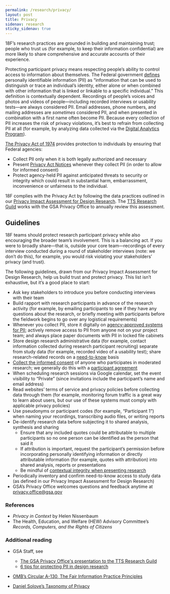 ```yaml
---
permalink: /research/privacy/
layout: post
title: Privacy
sidenav: research
sticky_sidenav: true
---
```


18F’s research practices are grounded in building and maintaining trust; people who trust us (for example, to keep their information confidential) are more likely to share comprehensive and accurate accounts of their experience.

Protecting participant privacy means respecting people’s ability to control access to information about themselves. The Federal government [defines](https://obamawhitehouse.archives.gov/sites/default/files/omb/assets/OMB/circulars/a130/a130revised.pdf) personally identifiable information (PII) as “information that can be used to distinguish or trace an individual’s identity, either alone or when combined with other information that is linked or linkable to a specific individual.” This definition is contextually dependent. Recordings of people’s voices and photos and videos of people—including recorded interviews or usability tests—are always considered PII. Email addresses, phone numbers, and mailing addresses are *sometimes* considered PII, and when presented in combination with a first name often become PII. Because every collection of PII increases the risk of privacy violations, it’s best to refrain from collecting PII at all (for example, by analyzing data collected via the [Digital Analytics Program](https://digital.gov/dap/)).

[The Privacy Act of 1974](https://www.justice.gov/opcl/privacy-act-1974) provides protection to individuals by ensuring that Federal agencies: 
- Collect PII only when it is both legally authorized and necessary
- Present [Privacy Act Notices](https://github.com/18F/ux-guide/blob/master/_pages/resources/privacy-act-notice.md) whenever they collect PII (in order to allow for informed consent)
- Protect agency-held PII against anticipated threats to security or integrity which could result in substantial harm, embarrassment, inconvenience or unfairness to the individual.

18F complies with the Privacy Act by following the data practices outlined in our [Privacy Impact Assessment for Design Research](https://www.gsa.gov/cdnstatic/20181022%20-%20Design%20Research%20PIA_posted%20version.pdf). The [TTS Research Guild](https://github.com/18F/g-research) works with the GSA Privacy Office to annually review this assessment.

## Guidelines

18F teams should protect research participant privacy while also encouraging the broader team’s involvement. This is a balancing act. If you were to broadly share—that is, outside your core team—recordings of every interview conducted during a round of stakeholder interviews (note: we don’t do this), for example, you would risk violating your stakeholders’ privacy (and trust). 

The following guidelines, drawn from our Privacy Impact Assessment for Design Research, help us build trust and protect privacy. This list isn’t exhaustive, but it’s a good place to start:


- Ask key stakeholders to introduce you before conducting interviews with their team
- Build rapport with research participants in advance of the research activity (for example, by emailing participants to see if they have any questions about the research, or briefly meeting with participants before the fieldwork begins to go over any logistical requirements) 
- Whenever you collect PII, store it digitally on [agency-approved systems for PII](https://www.gsa.gov/reference/gsa-privacy-program/systems-of-records-privacy-act/system-of-records-notices-sorns-privacy-act); actively remove access to PII from anyone not on your project team; and always place paper documents with PII in locked file cabinets
- Store design research administrative data (for example, contact information collected during research participant recruiting) separate from study data (for example, recorded video of a usability test); share research-related records on a [need-to-know](https://en.wikipedia.org/wiki/Need_to_know) basis
- [Collect the informed consent](/research/plan#collect-informed-consent) of anyone who participates in moderated research; we generally do this with a [participant agreement](https://github.com/18F/ux-guide/blob/master/_pages/resources/participant-agreement.md)
- When scheduling research sessions via Google calendar, set the event visibility to “Private” (since invitations include the participant’s name and email address)
- Read websites’ terms of service and privacy policies before collecting data through them (for example, monitoring forum traffic is a great way to learn about users, but our use of these systems must comply with applicable privacy policies)
- Use pseudonyms or participant codes (for example, “Participant 1”) when naming your recordings, transcribing audio files, or writing reports 
- De-identify research data before subjecting it to shared analysis, synthesis and sharing
  - Ensure that any included quotes could be attributable to multiple participants so no one person can be identified as the person that said it
  - If attribution is important, request the participant’s permission before incorporating personally identifying information or directly attributable information (for example, quotes with attribution) into shared analysis, reports or presentations
  - Be mindful of [contextual integrity when presenting research](https://thesocietypages.org/cyborgology/2017/03/12/context-integrity-and-consent-in-presenting-research/)
- Periodically inventory and confirm need-to-know access to study data (as defined in our Privacy Impact Assessment for Design Research)
- GSA’s Privacy Office welcomes questions and feedback anytime at [privacy.office@gsa.gov](mailto:privacy.office@gsa.gov)

### References
- *Privacy in Context* by Helen Nissenbaum
- The Health, Education, and Welfare (HEW) Advisory Committee’s *Records, Computers, and the Rights of Citizens*

### Additional reading
- GSA Staff, see 
  - [The GSA Privacy Office's presentation to the TTS Research Guild](https://gsa-tts.slack.com/files/U9KLLKS4W/FCSFWBZD3/researchguildprivacytalk091218.mp4)
  - [6 tips for protecting PII in design research](https://drive.google.com/a/gsa.gov/open?id=1MM6tNlFc-Iwgw_cCUw_0KS8oQMS-FEN7sYftPQLmLAg)

- [OMB’s Circular A-130, The Fair Information Practice Principles](https://obamawhitehouse.archives.gov/sites/default/files/omb/assets/OMB/circulars/a130/a130revised.pdf)
- [Daniel Solove’s Taxonomy of Privacy](https://www.researchgate.net/figure/Daniel-Soloves-visual-model-of-his-taxonomy-of-informational-privacy-10_fig1_312061072)

